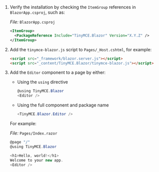 1. Verify the installation by checking the `ItemGroup` references in `BlazorApp.csproj`, such as:

    _File:_ `BlazorApp.csproj`

    ```xml
    <ItemGroup>
      <PackageReference Include="TinyMCE.Blazor" Version="X.Y.Z" />
    </ItemGroup>
    ```

1. Add the `tinymce-blazor.js` script to `Pages/_Host.cshtml`, for example:

    ```html
    <script src="_framework/blazor.server.js"></script>
    <script src="_content/TinyMCE.Blazor/tinymce-blazor.js"></script>
    ```

1. Add the `Editor` component to a page by either:

    * Using the `using` directive

        ```cs
        @using TinyMCE.Blazor
        <Editor />
        ```

    * Using the full component and package name

        ```cs
        <TinyMCE.Blazor.Editor />
        ```

    For example:

    _File:_ `Pages/Index.razor`

    ```cs
    @page "/"
    @using TinyMCE.Blazor

    <h1>Hello, world!</h1>
    Welcome to your new app.
    <Editor />
    ```
